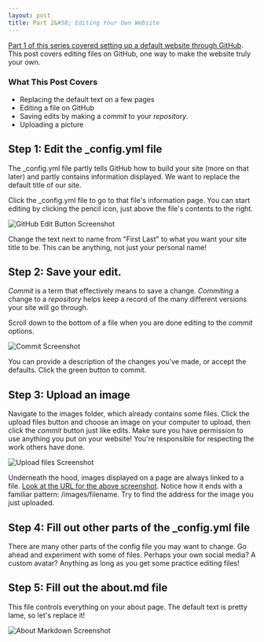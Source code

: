 ```yaml
---
layout: post
title: Part 2&#58; Editing Your Own Website
---
```


[Part 1 of this series covered setting up a default website through GitHub]({{site.baseurl}}/tutorial-part-1/). This post covers editing files on GitHub, one way to make the website truly your own.

### What This Post Covers

* Replacing the default text on a few pages
* Editing a file on GitHub
* Saving edits by making a *commit* to your *repository*.
* Uploading a picture

## Step 1: Edit the _config.yml file

The _config.yml file partly tells GitHub how to build your site (more on that later) and partly contains information displayed. We want to replace the default title of our site.

Click the _config.yml file to go to that file's information page. You can start editing by clicking the pencil icon, just above the file's contents to the right.

![GitHub Edit Button Screenshot]({{site.baseurl}}/images/2018-06-18-github-edit-button.png "GitHub Edit Button Screenshot")

Change the text next to name from "First Last" to what you want your site title to be. This can be anything, not just your personal name!

## Step 2: Save your edit.

*Commit* is a term that effectively means to save a change. *Commiting* a change to a *repository* helps keep a record of the many different versions your site will go through.

Scroll down to the bottom of a file when you are done editing to the *commit* options.

![Commit Screenshot]({{site.baseurl}}/images/2018-06-18-commit-screenshot.png "GitHub Commit Screenshot")

You can provide a description of the changes you've made, or accept the defaults. Click the green button to commit.

## Step 3: Upload an image

Navigate to the images folder, which already contains some files. Click the upload files button and choose an image on your computer to upload, then click the *commit* button just like edits. Make sure you have permission to use anything you put on your website! You're responsible for respecting the work others have done.

![Upload files Screenshot]({{site.baseurl}}/images/2018-06-18-upload-image.png "GitHub Upload Screenshot")

Underneath the hood, images displayed on a page are always linked to a file. [Look at the URL for the above screenshot]({{site.baseurl}}/images/2018-06-18-upload-image.png). Notice how it ends with a familiar pattern: /images/filename. Try to find the address for the image you just uploaded.

## Step 4: Fill out other parts of the _config.yml file

There are many other parts of the config file you may want to change. Go ahead and experiment with some of files. Perhaps your own social media? A custom avatar? Anything as long as you get some practice editing files!

## Step 5: Fill out the about.md file

This file controls everything on your about page. The default text is pretty lame, so let's replace it!

![About Markdown Screenshot]({{site.baseurl}}/images/2018-06-18-about-markdown-screenshot.png "About Markdown Screenshot")

